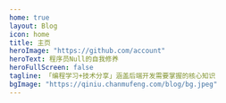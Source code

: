 ```yaml
---
home: true
layout: Blog
icon: home
title: 主页
heroImage: "https://github.com/account"
heroText: 程序员Null的自我修养
heroFullScreen: false
tagline: 「编程学习+技术分享」涵盖后端开发需要掌握的核心知识
bgImage: "https://qiniu.chanmufeng.com/blog/bg.jpeg"
---
```

